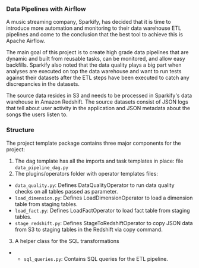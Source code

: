 ### Data Pipelines with Airflow

A music streaming company, Sparkify, has decided that it is time to introduce more automation and monitoring to their data warehouse ETL pipelines and come to the conclusion that the best tool to achieve this is Apache Airflow.

The main goal of this project is to create high grade data pipelines that are dynamic and built from reusable tasks, can be monitored, and allow easy backfills. Sparkify also noted that the data quality plays a big part when analyses are executed on top the data warehouse and want to run tests against their datasets after the ETL steps have been executed to catch any discrepancies in the datasets.

The source data resides in S3 and needs to be processed in Sparkify's data warehouse in Amazon Redshift. The source datasets consist of JSON logs that tell about user activity in the application and JSON metadata about the songs the users listen to.

### Structure
The project template package contains three major components for the project:

1. The dag template has all the imports and task templates in place: file `data_pipeline_dag.py`
2. The plugins/operators folder with operator templates files:
- `data_quality.py`: Defines DataQualityOperator to run data quality checks on all tables passed as parameter.
- `load_dimension.py`: Defines LoadDimensionOperator to load a dimension table from staging tables.
- `load_fact.py`: Defines LoadFactOperator to load fact table from staging tables.
- `stage_redshift.py`: Defines StageToRedshiftOperator to copy JSON data from S3 to staging tables in the Redshift via copy command.
3. A helper class for the SQL transformations
- - `sql_queries.py`: Contains SQL queries for the ETL pipeline.
